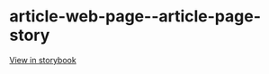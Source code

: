 # article-web-page--article-page-story

[View in storybook](https://raw.githack.com/Independent-Digital-News-and-Media-Ltd/indy100-pwamp-sb/PR-428-sb/index.html?path=/story/article-web-page--article-page-story)